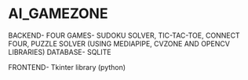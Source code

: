 # AI_GAMEZONE

BACKEND-
FOUR GAMES- SUDOKU SOLVER, TIC-TAC-TOE, CONNECT FOUR, PUZZLE SOLVER (USING MEDIAPIPE, CVZONE AND OPENCV LIBRARIES)
DATABASE- SQLITE

FRONTEND- 
Tkinter library (python)
